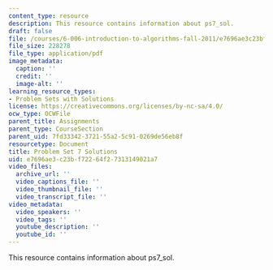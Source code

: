 ```yaml
---
content_type: resource
description: This resource contains information about ps7_sol.
draft: false
file: /courses/6-006-introduction-to-algorithms-fall-2011/e7696ae3c23bf72264f27313149021a7_MIT6_006F11_ps7_sol.pdf
file_size: 228278
file_type: application/pdf
image_metadata:
  caption: ''
  credit: ''
  image-alt: ''
learning_resource_types:
- Problem Sets with Solutions
license: https://creativecommons.org/licenses/by-nc-sa/4.0/
ocw_type: OCWFile
parent_title: Assignments
parent_type: CourseSection
parent_uid: 7fd33342-3721-55a2-5c91-0269de56eb8f
resourcetype: Document
title: Problem Set 7 Solutions
uid: e7696ae3-c23b-f722-64f2-7313149021a7
video_files:
  archive_url: ''
  video_captions_file: ''
  video_thumbnail_file: ''
  video_transcript_file: ''
video_metadata:
  video_speakers: ''
  video_tags: ''
  youtube_description: ''
  youtube_id: ''
---
```

This resource contains information about ps7_sol.